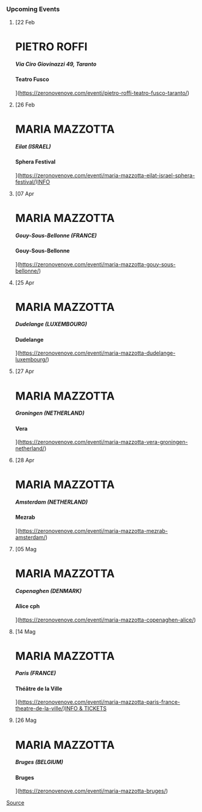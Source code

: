 ### Upcoming Events

1.  [22 Feb
    
    PIETRO ROFFI
    ============
    
    ##### Via Ciro Giovinazzi 49, Taranto
    
    #### Teatro Fusco
    
    ](https://zeronovenove.com/eventi/pietro-roffi-teatro-fusco-taranto/)
2.  [26 Feb
    
    MARIA MAZZOTTA
    ==============
    
    ##### Eilat (ISRAEL)
    
    #### Sphera Festival
    
    ](https://zeronovenove.com/eventi/maria-mazzotta-eilat-israel-sphera-festival/)[INFO](https://www.tmisrael.co.il/event/MIT05/ALL/iw?utm_source=spherafestival&utm_medium=website&utm_campaign=spherafestival)
3.  [07 Apr
    
    MARIA MAZZOTTA
    ==============
    
    ##### Gouy-Sous-Bellonne (FRANCE)
    
    #### Gouy-Sous-Bellonne
    
    ](https://zeronovenove.com/eventi/maria-mazzotta-gouy-sous-bellonne/)
4.  [25 Apr
    
    MARIA MAZZOTTA
    ==============
    
    ##### Dudelange (LUXEMBOURG)
    
    #### Dudelange
    
    ](https://zeronovenove.com/eventi/maria-mazzotta-dudelange-luxembourg/)
5.  [27 Apr
    
    MARIA MAZZOTTA
    ==============
    
    ##### Groningen (NETHERLAND)
    
    #### Vera
    
    ](https://zeronovenove.com/eventi/maria-mazzotta-vera-groningen-netherland/)
6.  [28 Apr
    
    MARIA MAZZOTTA
    ==============
    
    ##### Amsterdam (NETHERLAND)
    
    #### Mezrab
    
    ](https://zeronovenove.com/eventi/maria-mazzotta-mezrab-amsterdam/)
7.  [05 Mag
    
    MARIA MAZZOTTA
    ==============
    
    ##### Copenaghen (DENMARK)
    
    #### Alice cph
    
    ](https://zeronovenove.com/eventi/maria-mazzotta-copenaghen-alice/)
8.  [14 Mag
    
    MARIA MAZZOTTA
    ==============
    
    ##### Paris (FRANCE)
    
    #### Théâtre de la Ville
    
    ](https://zeronovenove.com/eventi/maria-mazzotta-paris-france-theatre-de-la-ville/)[INFO & TICKETS](https://www.theatredelaville-paris.com/en/spectacles/saison-2021-2022/musiques/maria-mazzotta)
9.  [26 Mag
    
    MARIA MAZZOTTA
    ==============
    
    ##### Bruges (BELGIUM)
    
    #### Bruges
    
    ](https://zeronovenove.com/eventi/maria-mazzotta-bruges/)

[Source](https://zeronovenove.com/event-listing/)